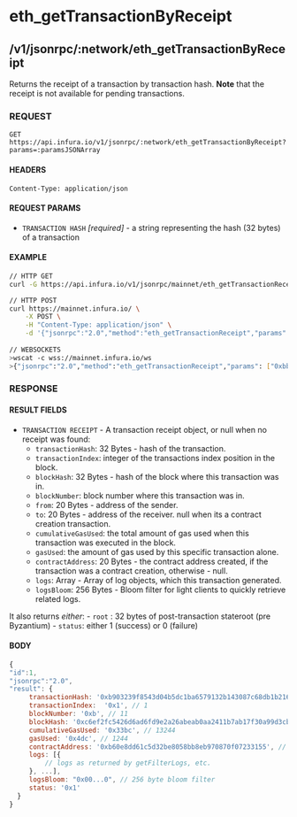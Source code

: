 # eth_getTransactionByReceipt

## /v1/jsonrpc/:network/eth_getTransactionByReceipt

Returns the receipt of a transaction by transaction hash. **Note** that the receipt is not available for pending transactions.

### REQUEST

`GET https://api.infura.io/v1/jsonrpc/:network/eth_getTransactionByReceipt?params=:paramsJSONArray`

#### HEADERS

`Content-Type: application/json`

#### REQUEST PARAMS
- `TRANSACTION HASH` _[required]_ - a string representing the hash (32 bytes) of a transaction

#### EXAMPLE
```bash
// HTTP GET
curl -G https://api.infura.io/v1/jsonrpc/mainnet/eth_getTransactionReceipt --data-urlencode 'params=["0xbb3a336e3f823ec18197f1e13ee875700f08f03e2cab75f0d0b118dabb44cba0"]'

// HTTP POST
curl https://mainnet.infura.io/ \
    -X POST \
    -H "Content-Type: application/json" \
    -d '{"jsonrpc":"2.0","method":"eth_getTransactionReceipt","params": ["0xbb3a336e3f823ec18197f1e13ee875700f08f03e2cab75f0d0b118dabb44cba0"],"id":1}'
    
// WEBSOCKETS
>wscat -c wss://mainnet.infura.io/ws 
>{"jsonrpc":"2.0","method":"eth_getTransactionReceipt","params": ["0xbb3a336e3f823ec18197f1e13ee875700f08f03e2cab75f0d0b118dabb44cba0"],"id":1}
```

### RESPONSE

#### RESULT FIELDS
- `TRANSACTION RECEIPT` - A transaction receipt object, or null when no receipt was found:
    - `transactionHash`: 32 Bytes - hash of the transaction.
    - `transactionIndex`: integer of the transactions index position in the block.
    - `blockHash`: 32 Bytes - hash of the block where this transaction was in.
    - `blockNumber`: block number where this transaction was in.
    - `from`: 20 Bytes - address of the sender.
    - `to`: 20 Bytes - address of the receiver. null when its a contract creation transaction.
    - `cumulativeGasUsed`: the total amount of gas used when this transaction was executed in the block.
    - `gasUsed`: the amount of gas used by this specific transaction alone.
    - `contractAddress`: 20 Bytes - the contract address created, if the transaction was a contract creation, otherwise - null.
    - `logs`: Array - Array of log objects, which this transaction generated.
    - `logsBloom`: 256 Bytes - Bloom filter for light clients to quickly retrieve related logs.

It also returns _either_:
    - `root` : 32 bytes of post-transaction stateroot (pre Byzantium)
    - `status`: either 1 (success) or 0 (failure)

#### BODY

```js
{
"id":1,
"jsonrpc":"2.0",
"result": {
     transactionHash: '0xb903239f8543d04b5dc1ba6579132b143087c68db1b2168786408fcbce568238',
     transactionIndex:  '0x1', // 1
     blockNumber: '0xb', // 11
     blockHash: '0xc6ef2fc5426d6ad6fd9e2a26abeab0aa2411b7ab17f30a99d3cb96aed1d1055b',
     cumulativeGasUsed: '0x33bc', // 13244
     gasUsed: '0x4dc', // 1244
     contractAddress: '0xb60e8dd61c5d32be8058bb8eb970870f07233155', // or null, if none was created
     logs: [{
         // logs as returned by getFilterLogs, etc.
     }, ...],
     logsBloom: "0x00...0", // 256 byte bloom filter
     status: '0x1'
  }
}
```
